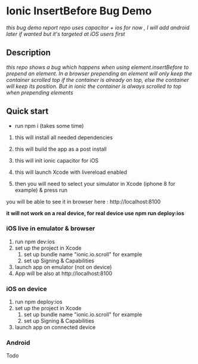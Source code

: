 # Ionic InsertBefore Bug Demo

*this bug demo report repo uses capacitor + ios for now , I will add android later if wanted but it's targeted at iOS users first*

## Description
*this repo shows a bug which happens when using element.insertBefore to prepend an element. In a browser prepending an element will only keep the container scrolled top if the container is already on top, else the container will keep its position. But in ionic the container is always scrolled to top when prepending elements*

## Quick start

* run npm i (takes some time)
1. this will install all needed dependencies
2. this will build the app as a post install
3. this will init ionic capacitor for iOS
4. this will launch Xcode with livereload enabled

5. then you will need to select your simulator in Xcode (iphone 8 for example) & press run

you will be able to see it in browser here : http://localhost:8100

**it will not work on a real device, for real device use npm run deploy:ios**


### iOS live in emulator & browser
1. run npm dev:ios
2. set up the project in Xcode
   1. set up bundle name "ionic.io.scroll" for example
   2. set up Signing & Capabilities
3. launch app on emulator (not on device)
4. App will be also at http://localhost:8100

### iOS on device
1. run npm deploy:ios
2. set up the project in Xcode
   1. set up bundle name "ionic.io.scroll" for example
   2. set up Signing & Capabilities
3. launch app on connected device

### Android
Todo

